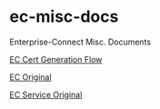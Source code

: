 # ec-misc-docs
Enterprise-Connect Misc. Documents

[EC Cert Generation Flow](https://github.com/Enterprise-connect/ec-misc-docs/blob/master/README.cert.md)

[EC Original](https://github.com/Enterprise-connect/ec-misc-docs/blob/master/README.origin.md)

[EC Service Original](https://github.com/Enterprise-connect/ec-misc-docs/blob/master/README.predix.service.md)

